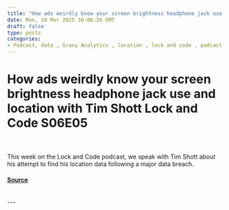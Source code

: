 ```yaml
---
title: "How ads weirdly know your screen brightness headphone jack use and location with Tim Shott Lock and Code S06E05"
date: Mon, 10 Mar 2025 16:06:26 GMT
draft: false
type: posts
categories: 
- Podcast, data , Gravy Analytics , location , lock and code , podcast 
---
```

# How ads weirdly know your screen brightness headphone jack use and location with Tim Shott Lock and Code S06E05

<br/>

<br/>
This week on the Lock and Code podcast, we speak with Tim Shott about his attempt to find his location data following a major data breach.

#### [Source](https://www.malwarebytes.com/blog/podcast/2025/03/how-ads-weirdly-know-your-screen-brightness-headphone-jack-use-and-location-with-tim-shott-lock-and-code-s06e05)

<br/>
---

